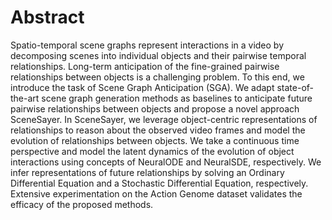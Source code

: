# Abstract

Spatio-temporal scene graphs represent interactions in a video by decomposing scenes into individual objects and their pairwise temporal relationships. Long-term anticipation of the fine-grained pairwise relationships between objects is a challenging problem. To this end, we introduce the task of Scene Graph Anticipation (SGA). We adapt state-of-the-art scene graph generation methods as baselines to anticipate future pairwise relationships between objects and propose a novel approach SceneSayer. In SceneSayer, we leverage object-centric representations of relationships to reason about the observed video frames and model the evolution of relationships between objects. We take a continuous time perspective and model the latent dynamics of the evolution of object interactions using concepts of NeuralODE and NeuralSDE, respectively. We infer representations of future relationships by solving an Ordinary Differential Equation and a Stochastic Differential Equation, respectively. Extensive experimentation on the Action Genome dataset validates the efficacy of the proposed methods.
